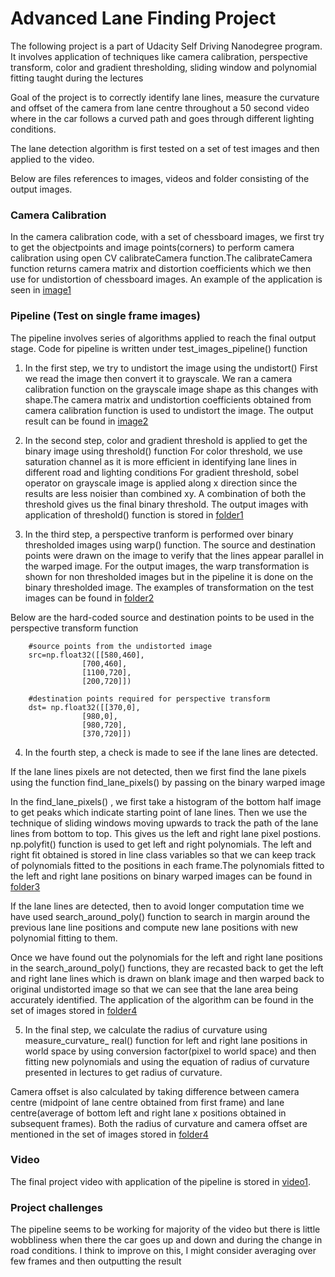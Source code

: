 # Advanced Lane Finding Project


The following project is a part of Udacity Self Driving Nanodegree program. It involves application of techniques like camera calibration, perspective transform, color and gradient thresholding, sliding window and polynomial fitting taught during the lectures

Goal of the project is to correctly identify lane lines, measure the curvature and offset of the camera from lane centre throughout a 50 second video where in the car follows a curved path and goes through different lighting conditions.

The lane detection algorithm is first tested on a set of test images and then applied to the video.


Below are files references to images, videos and folder consisting of the output images.

[//]: # (File References)

[image1]:       ./output_images/undist_camera_cal_image_output.png
[image2]:       ./output_images/undistort_test_image_output.png
[folder1]:      ./output_images/Binary_thresholded_images
[folder2]:      ./output_images/Warped_test_images
[folder3]:      ./output_images/warped_binary_image_fit_polynomial
[folder4]:      ./output_images/Final_output_images
[video1]:       ./test_videos_output/project_video.mp4



### Camera Calibration 

In the camera calibration code, with a set of chessboard images, we first try to get the objectpoints and image points(corners) to perform camera calibration using open CV calibrateCamera function.The calibrateCamera function returns camera matrix and distortion coefficients which we then use for undistortion of chessboard images. An example of the application is seen in [image1]

### Pipeline (Test on single frame images)

The pipeline involves series of algorithms applied to reach the final output stage. Code for pipeline is written under test_images_pipeline() function

1) In the first step, we try to undistort the image using the undistort() 
First we read the image then convert it to grayscale.
We ran a camera calibration function on the grayscale image shape as this changes with shape.The camera matrix and undistortion coefficients obtained from camera calibration function is used to undistort the image. The output result can be found in [image2]

2) In the second step, color and gradient threshold is applied to get the binary image using threshold() function
For color threshold, we use saturation channel as it is more efficient in identifying lane lines in different road and lighting conditions
For gradient threshold, sobel operator on grayscale image is applied along x direction since the results are less noisier than combined xy.
A combination of both the threshold gives us the final binary threshold. The output images with application of threshold() function is stored in [folder1]

3) In the third step, a perspective tranform is performed over binary thresholded images using warp() function. The source and destination points were drawn on the image to verify that the lines appear parallel in the warped image. For the output images, the warp transformation is shown for non thresholded images but in the pipeline it is done on the binary thresholded image. The examples of transformation on the test images can be found in [folder2] 

Below are the hard-coded source and destination points to be used in the perspective transform function

        #source points from the undistorted image
        src=np.float32([[580,460],
                    [700,460],
                    [1100,720],
                    [200,720]])
    
        #destination points required for perspective transform
        dst= np.float32([[370,0],
                    [980,0],
                    [980,720],
                    [370,720]])


4) In the fourth step, a check is made to see if the lane lines are detected. 

If the lane lines pixels are not detected, then we first find the lane pixels using the function find_lane_pixels() by passing on the binary warped image

In the find_lane_pixels() , we first take a histogram of the bottom half image to get peaks which indicate starting point of lane lines. Then we use the technique of sliding windows moving upwards to track the path of the lane lines from bottom to top. This gives us the left and right lane pixel postions. np.polyfit() function is used to get left and right polynomials.
The left and right fit obtained is stored in line class variables so that we can keep track of polynomials fitted to the positions in each frame.The polynomials fitted to the left and right lane positions on binary warped images can be found in [folder3]

If the lane lines are detected, then to avoid longer computation time we have used search_around_poly() function to search in margin around the previous lane line positions and compute new lane positions with new polynomial fitting to them.

Once we have found out the polynomials for the left and right lane positions in the search_around_poly() functions, they are recasted back to get the left and right lane lines which is drawn on blank image and then warped back to original undistorted image so that we can see that the lane area being accurately identified. The application of the algorithm can be found in the set of images stored in [folder4]

5) In the final step, we calculate the radius of curvature using measure_curvature_ real() function for left and right lane positions in world space by using conversion factor(pixel to world space) and then fitting new polynomials and using the equation of radius of curvature presented in lectures to get radius of curvature.

Camera offset is also calculated by taking difference between camera centre (midpoint of lane centre obtained from first frame) and lane centre(average of bottom left and right lane x positions obtained in subsequent frames). Both the radius of curvature and camera offset are mentioned in the set of images stored in [folder4]


### Video
The final project video with application of the pipeline is stored in [video1]. 

### Project challenges
The pipeline seems to be working for majority of the video but there is little wobbliness when there the car goes up and down and during the change in road conditions. I think to improve on this, I might consider averaging over few frames and then outputting the result




